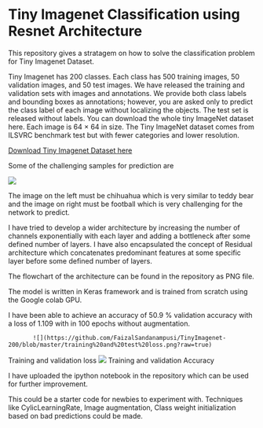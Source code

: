 # Tiny Imagenet Classification using Resnet Architecture

This repository gives a stratagem on how to solve the classification problem for Tiny Imagenet Dataset.

Tiny Imagenet has 200 classes. Each class has 500 training images, 50 validation images, and 50 test images. We have released the training and validation sets with images and annotations. We provide both class labels and bounding boxes as annotations; however, you are asked only to predict the class label of each image without localizing the objects. The test set is released without labels. You can download the whole tiny ImageNet dataset here. Each image is 64 × 64 in size. The Tiny ImageNet dataset comes from ILSVRC benchmark test but with fewer categories and lower resolution. 

[Download Tiny Imagenet Dataset here](http://cs231n.stanford.edu/tiny-imagenet-200.zip "Download Tiny Imagenet Dataset")

Some of the challenging samples for prediction are

![](https://github.com/FaizalSandanampusi/TinyImagenet-200/blob/master/Capture.PNG?raw=true)

The image on the left must be chihuahua which is very similar to teddy bear and the image on right must be football which is very challenging for the network to predict.



I have tried to develop a wider architecture by increasing the number of channels exponentially with each layer and adding a bottleneck after some defined number of layers. I have also encapsulated the concept of Residual architecture which concatenates predominant features at some specific layer before some defined number of layers. 

The flowchart of the architecture can be found in the repository as PNG file.

The model is written in Keras framework and is trained from scratch using the Google colab GPU.

I have been able to achieve an accuracy of 50.9 % validation accuracy with a loss of 1.109 with in 100 epochs without augmentation.

           ![](https://github.com/FaizalSandanampusi/TinyImagenet-200/blob/master/training%20and%20test%20loss.png?raw=true)
Training and validation loss
            ![](https://github.com/FaizalSandanampusi/TinyImagenet-200/blob/master/train_and_val_acc.png?raw=true)
Training and validation Accuracy

I have uploaded the ipython notebook in the repository which can be used for further improvement.

This could be a starter code for newbies to experiment with. Techniques like CylicLearningRate, Image augmentation, Class weight initialization based on bad predictions could be made. 












